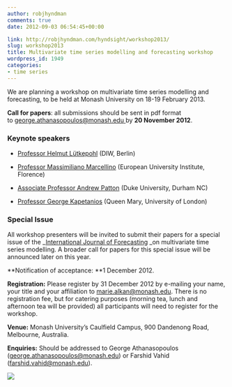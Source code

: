 ```yaml
---
author: robjhyndman
comments: true
date: 2012-09-03 06:54:45+00:00

link: http://robjhyndman.com/hyndsight/workshop2013/
slug: workshop2013
title: Multivariate time series modelling and forecasting workshop
wordpress_id: 1949
categories:
- time series
---
```


We are planning a workshop on multivariate time series modelling and forecasting, to be held at Monash University on 18-19 February 2013.

**Call for papers**: all submissions should be sent in pdf format to [george.athanasopoulos@monash.edu ](mailto:george.athanasopoulos@monash.edu)by **20 November 2012**.



### Keynote speakers






    
  * [Professor Helmut Lütkepohl](https://en.wikipedia.org/wiki/Helmut_L%C3%BCtkepohl) (DIW, Berlin)

    
  * [Professor Massimiliano Marcellino](http://www.eui.eu/Personal/Marcellino/) (European University Institute, Florence)

    
  * [Associate Professor Andrew Patton](http://public.econ.duke.edu/~ap172/) (Duke University, Durham NC)

    
  * [Professor George Kapetanios](http://econ.qmul.ac.uk/staff/georgekapetanios.html) (Queen Mary, University of London)





### Special Issue



All workshop presenters will be invited to submit their papers for a special issue of the _[International Journal of Forecasting](http://www.forecasters.org/ijf/) _on multivariate time series modelling. A broader call for papers for this special issue will be announced later on this year.

**Notification of acceptance: **1 December 2012.

**Registration:** Please register by 31 December 2012 by e-mailing your name, your title and your affiliation to [marie.alkan@monash.edu](mailto:marie.alkan@monash.edu). There is no registration fee, but for catering purposes (morning tea, lunch and afternoon tea will be provided) all participants will need to register for the workshop.

**Venue:** Monash University’s Caulfield Campus, 900 Dandenong Road, Melbourne, Australia.

**Enquiries:** Should be addressed to George Athanasopoulos ([george.athanasopoulos@monash.edu](mailto:lisa.cameron@monash.edu)) or Farshid Vahid ([farshid.vahid@monash.edu](mailto:gaurav.datt@monash.edu)).

![](http://www.buseco.monash.edu.au/ebs/events/2012/iif.jpg)
